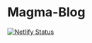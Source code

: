 # Magma-Blog
[![Netlify Status](https://api.netlify.com/api/v1/badges/a351ec64-5273-49d9-9e34-b251b3c798c5/deploy-status)](https://app.netlify.com/sites/magma-blog/deploys)

